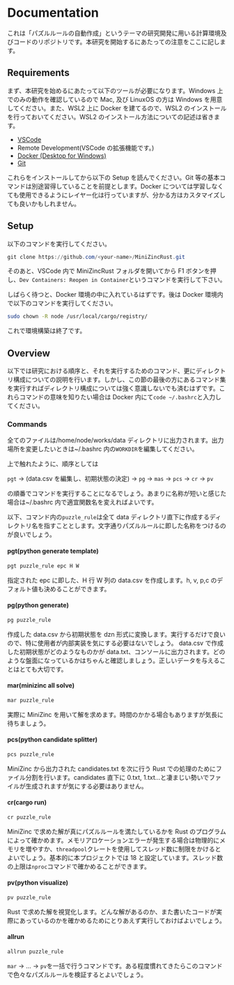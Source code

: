 # Documentation

これは「パズルルールの自動作成」というテーマの研究開発に用いる計算環境及びコードのリポジトリです。本研究を開始するにあたっての注意をここに記します。

## Requirements

まず、本研究を始めるにあたって以下のツールが必要になります。Windows 上でのみの動作を確認しているので Mac, 及び LinuxOS の方は Windows を用意してください。また、WSL2 上に Docker を建てるので、WSL2 のインストールを行っておいてください。WSL2 のインストール方法についての記述は省きます。

- [VSCode](https://code.visualstudio.com/)
- Remote Development(VSCode の拡張機能です。)
- [Docker (Desktop for Windows)](https://docs.docker.com/desktop/install/windows-install/)
- [Git](https://git-scm.com/downloads)

これらをインストールしてから以下の Setup を読んでください。Git 等の基本コマンドは別途習得していることを前提とします。Docker については学習しなくても使用できるようにレイヤー化は行っていますが、分かる方はカスタマイズしても良いかもしれません。

## Setup

以下のコマンドを実行してください。

```powershell
git clone https://github.com/<your-name>/MiniZincRust.git
```

そのあと、VSCode 内で MiniZincRust フォルダを開いてから F1 ボタンを押し、`Dev Containers: Reopen in Container`というコマンドを実行して下さい。

しばらく待つと、Docker 環境の中に入れているはずです。後は Docker 環境内で以下のコマンドを実行してください。

```bash
sudo chown -R node /usr/local/cargo/registry/
```

これで環境構築は終了です。

## Overview

以下では研究における順序と、それを実行するためのコマンド、更にディレクトリ構成についての説明を行います。しかし、この節の最後の方にあるコマンド集を実行すればディレクトリ構成については強く意識しないでも済むはずです。これらコマンドの意味を知りたい場合は Docker 内にて`code ~/.bashrc`と入力してください。

### Commands

全てのファイルは/home/node/works/data ディレクトリに出力されます。出力場所を変更したいときは~/.bashrc 内の`WORKDIR`を編集してください。

上で触れたように、順序としては

`pgt` -> (data.csv を編集し、初期状態の決定) -> `pg` -> `mas` -> `pcs` -> `cr` -> `pv`

の順番でコマンドを実行することになるでしょう。あまりに名称が短いと感じた場合は~/.bashrc 内で適宜関数名を変えればよいです。

以下、コマンド内の`puzzle_rule`は全て data ディレクトリ直下に作成するディレクトリ名を指すこととします。文字通りパズルルールに即した名称をつけるのが良いでしょう。

#### pgt(python generate template)

```bash
pgt puzzle_rule epc H W
```

指定された epc に即した、H 行 W 列の data.csv を作成します。h, v, p,c のデフォルト値も決めることができます。

#### pg(python generate)

```bash
pg puzzle_rule
```

作成した data.csv から初期状態を dzn 形式に変換します。実行するだけで良いので、特に使用者が内部実装を気にする必要はないでしょう。
data.csv で作成した初期状態がどのようなものかが data.txt、コンソールに出力されます。どのような盤面になっているかはちゃんと確認しましょう。正しいデータを与えることはとても大切です。

#### mar(minizinc all solve)

```bash
mar puzzle_rule
```

実際に MiniZinc を用いて解を求めます。時間のかかる場合もありますが気長に待ちましょう。

#### pcs(python candidate splitter)

```bash
pcs puzzle_rule
```

MiniZinc から出力された candidates.txt を次に行う Rust での処理のためにファイル分割を行います。candidates 直下に 0.txt, 1.txt...と凄まじい勢いでファイルが生成されますが気にする必要はありません。

#### cr(cargo run)

```bash
cr puzzle_rule
```

MiniZinc で求めた解が真にパズルルールを満たしているかを Rust のプログラムによって確かめます。メモリアロケーションエラーが発生する場合は物理的にメモリを増やすか、`threadpool`クレートを使用してスレッド数に制限をかけるとよいでしょう。基本的に本プロジェクトでは 18 と設定しています。スレッド数の上限は`nproc`コマンドで確かめることができます。

#### pv(python visualize)

```bash
pv puzzle_rule
```

Rust で求めた解を視覚化します。どんな解があるのか、また書いたコードが実際にあっているのかを確かめるためにとりあえず実行しておけばよいでしょう。

#### allrun

```bash
allrun puzzle_rule
```

`mar` -> ... -> `pv`を一括で行うコマンドです。ある程度慣れてきたらこのコマンドで色々なパズルルールを検証するとよいでしょう。
